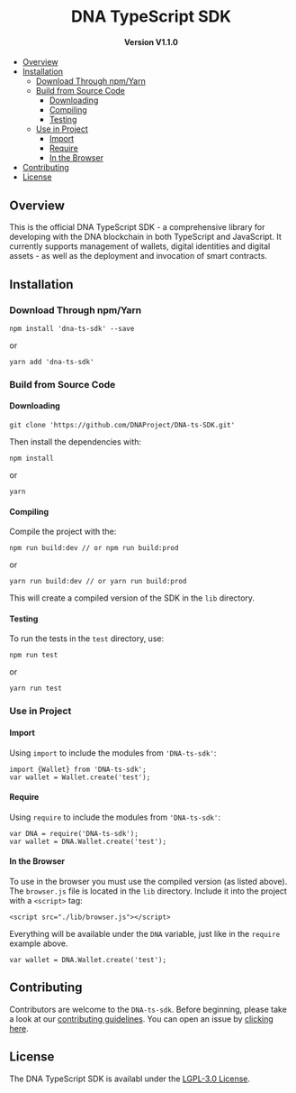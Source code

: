 
<h1 align="center">DNA TypeScript SDK </h1>
<h4 align="center">Version V1.1.0 </h4>

- [Overview](#overview)
- [Installation](#installation)
  - [Download Through npm/Yarn](#download-through-npmyarn)
  - [Build from Source Code](#build-from-source-code)
    - [Downloading](#downloading)
    - [Compiling](#compiling)
    - [Testing](#testing)
  - [Use in Project](#use-in-project)
    - [Import](#import)
    - [Require](#require)
    - [In the Browser](#in-the-browser)
- [Contributing](#contributing)
- [License](#license)

## Overview

This is the official DNA TypeScript SDK - a comprehensive library for developing with the DNA blockchain in both TypeScript and JavaScript. It currently supports management of wallets, digital identities and digital assets - as well as the deployment and invocation of smart contracts.

## Installation

### Download Through npm/Yarn

````
npm install 'dna-ts-sdk' --save
````

or

```
yarn add 'dna-ts-sdk'
```

### Build from Source Code

#### Downloading

```
git clone 'https://github.com/DNAProject/DNA-ts-SDK.git'
```

Then install the dependencies with:

```
npm install
```

or

```
yarn
```

#### Compiling

Compile the project with the:

````
npm run build:dev // or npm run build:prod
````

or

```
yarn run build:dev // or yarn run build:prod
```

This will create a compiled version of the SDK in the `lib` directory.

#### Testing

To run the tests in the `test` directory, use:

```
npm run test
```

or

```
yarn run test
```

### Use in Project

#### Import

Using `import` to include the modules from `'DNA-ts-sdk'`:

```
import {Wallet} from 'DNA-ts-sdk';
var wallet = Wallet.create('test');
```

#### Require

Using `require` to include the modules from `'DNA-ts-sdk'`:

````
var DNA = require('DNA-ts-sdk');
var wallet = DNA.Wallet.create('test');
````

#### In the Browser

To use in the browser you must use the compiled version (as listed above).
The `browser.js` file is located in the `lib` directory.
Include it into the project with a `<script>` tag:

````
<script src="./lib/browser.js"></script>
````

Everything will be available under the `DNA` variable, just like in the `require` example above.

```
var wallet = DNA.Wallet.create('test');
```

## Contributing

Contributors are welcome to the `DNA-ts-sdk`. Before beginning, please take a look at our [contributing guidelines](CONTRIBUTING.md). You can open an issue by [clicking here](https://github.com/DNAProject/DNA-ts-sdk/issues/new).

## License

The DNA TypeScript SDK is availabl under the [LGPL-3.0 License](LICENSE).
